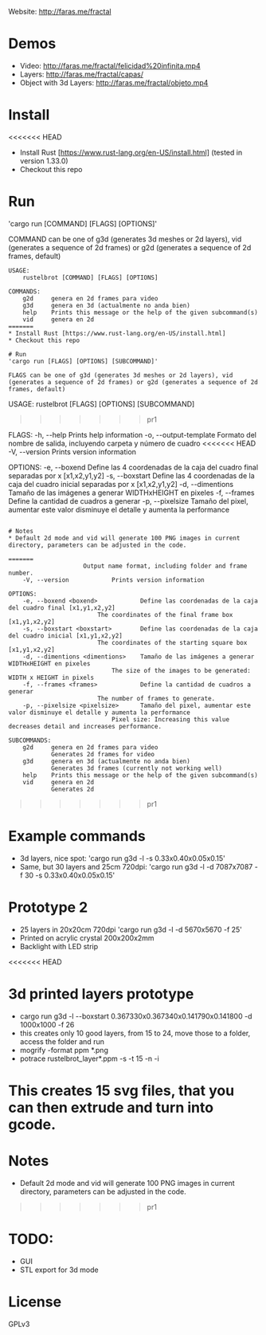 Website: http://faras.me/fractal

# Demos
* Video: http://faras.me/fractal/felicidad%20infinita.mp4
* Layers: http://faras.me/fractal/capas/
* Object with 3d Layers: http://faras.me/fractal/objeto.mp4


# Install
<<<<<<< HEAD
* Install Rust [https://www.rust-lang.org/en-US/install.html] (tested in version 1.33.0)
* Checkout this repo

# Run
'cargo run [COMMAND] [FLAGS] [OPTIONS]'

COMMAND can be one of g3d (generates 3d meshes or 2d layers), vid (generates a sequence of 2d frames) or g2d (generates a sequence of 2d frames, default)

```
USAGE:
    rustelbrot [COMMAND] [FLAGS] [OPTIONS] 

COMMANDS:
    g2d     genera en 2d frames para video
    g3d     genera en 3d (actualmente no anda bien)
    help    Prints this message or the help of the given subcommand(s)
    vid     genera en 2d
=======
* Install Rust [https://www.rust-lang.org/en-US/install.html]
* Checkout this repo

# Run
'cargo run [FLAGS] [OPTIONS] [SUBCOMMAND]'

FLAGS can be one of g3d (generates 3d meshes or 2d layers), vid (generates a sequence of 2d frames) or g2d (generates a sequence of 2d frames, default)

```
USAGE:
    rustelbrot [FLAGS] [OPTIONS] [SUBCOMMAND]
>>>>>>> pr1

FLAGS:
    -h, --help               Prints help information
    -o, --output-template    Formato del nombre de salida, incluyendo carpeta y número de cuadro
<<<<<<< HEAD
    -V, --version            Prints version information

OPTIONS:
    -e, --boxend <boxend>            Define las 4 coordenadas de la caja del cuadro final separadas por x [x1,x2,y1,y2]
    -s, --boxstart <boxstart>        Define las 4 coordenadas de la caja del cuadro inicial separadas por x [x1,x2,y1,y2]
    -d, --dimentions <dimentions>    Tamaño de las imágenes a generar WIDTHxHEIGHT en pixeles
    -f, --frames <frames>            Define la cantidad de cuadros a generar
    -p, --pixelsize <pixelsize>      Tamaño del pixel, aumentar este valor disminuye el detalle y aumenta la performance

```

# Notes
* Default 2d mode and vid will generate 100 PNG images in current directory, parameters can be adjusted in the code.

=======
    			     Output name format, including folder and frame number.
    -V, --version            Prints version information

OPTIONS:
    -e, --boxend <boxend>            Define las coordenadas de la caja del cuadro final [x1,y1,x2,y2]
    		 		     The coordinates of the final frame box [x1,y1,x2,y2]
    -s, --boxstart <boxstart>        Define las coordenadas de la caja del cuadro inicial [x1,y1,x2,y2]
    		   		     The coordinates of the starting square box [x1,y1,x2,y2]
    -d, --dimentions <dimentions>    Tamaño de las imágenes a generar WIDTHxHEIGHT en pixeles
    		     		     The size of the images to be generated: WIDTH x HEIGHT in pixels
    -f, --frames <frames>            Define la cantidad de cuadros a generar
    		 		     The number of frames to generate.
    -p, --pixelsize <pixelsize>      Tamaño del pixel, aumentar este valor disminuye el detalle y aumenta la performance
    		    		     Pixel size: Increasing this value decreases detail and increases performance.

SUBCOMMANDS:
    g2d     genera en 2d frames para video
    	    Generates 2d frames for video
    g3d     genera en 3d (actualmente no anda bien)
    	    Generates 3d frames (currently not working well)
    help    Prints this message or the help of the given subcommand(s)
    vid     genera en 2d
    	    Generates 2d
```

>>>>>>> pr1

# Example commands
* 3d layers, nice spot: 'cargo run g3d -l -s 0.33x0.40x0.05x0.15'
* Same, but 30 layers and 25cm 720dpi: 'cargo run g3d -l -d 7087x7087 -f 30  -s 0.33x0.40x0.05x0.15'

# Prototype 2
* 25 layers in 20x20cm 720dpi 'cargo run g3d -l -d 5670x5670 -f 25'
* Printed on acrylic crystal 200x200x2mm
* Backlight with LED strip

<<<<<<< HEAD
# 3d printed layers prototype
* cargo run g3d -l --boxstart 0.367330x0.367340x0.141790x0.141800 -d 1000x1000 -f 26
* this creates only 10 good layers, from 15 to 24, move those to a folder, access the folder and run
* mogrify -format ppm *.png
* potrace rustelbrot_layer*.ppm -s -t 15 -n -i

This creates 15 svg files, that you can then extrude and turn into gcode.
=======
# Notes
* Default 2d mode and vid will generate 100 PNG images in current directory, parameters can be adjusted in the code.
>>>>>>> pr1

# TODO:
- GUI
- STL export for 3d mode

# License
GPLv3
